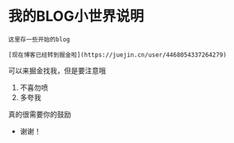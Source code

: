 # 我的BLOG小世界说明
`这里存一些开始的blog`
 ```
 [现在博客已经转到掘金啦](https://juejin.cn/user/4468054337264279)
 ```
 可以来掘金找我，但是要注意哦
1. 不喜勿喷
2. 多夸我

真的很需要你的鼓励
   
 * 谢谢！
